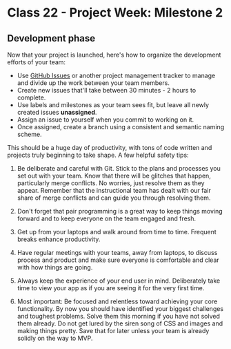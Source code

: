 # Class 22 - Project Week: Milestone 2

## Development phase
Now that your project is launched, here's how to organize the development efforts of your team:

* Use [GitHub Issues](https://guides.github.com/features/issues/) or another project management tracker to manage and divide up the work between your team members.
* Create new issues that'll take between 30 minutes - 2 hours to complete.
* Use labels and milestones as your team sees fit, but leave all newly created issues **unassigned**.
* Assign an issue to yourself when you commit to working on it.
* Once assigned, create a branch using a consistent and semantic naming scheme.

This should be a huge day of productivity, with tons of code written and projects truly beginning to take shape. A few helpful safety tips:

 1. Be deliberate and careful with Git. Stick to the plans and processes you set out with your team. Know that there will be glitches that happen, particularly merge conflicts. No worries, just resolve them as they appear. Remember that the instructional team has dealt with our fair share of merge conflicts and can guide you through resolving them.

 2. Don't forget that pair programming is a great way to keep things moving forward and to keep everyone on the team engaged and fresh.

 3. Get up from your laptops and walk around from time to time.  Frequent breaks enhance productivity.

 4. Have regular meetings with your teams, away from laptops, to discuss process and product and make sure everyone is comfortable and clear with how things are going.

 5. Always keep the experience of your end user in mind. Deliberately take time to view your app as if you are seeing it for the very first time.

6. Most important: Be focused and relentless toward achieving your core functionality. By now you should have identified your biggest challenges and toughest problems. Solve them this morning if you have not solved them already. Do not get lured by the siren song of CSS and images and making things pretty. Save that for later unless your team is already solidly on the way to MVP.